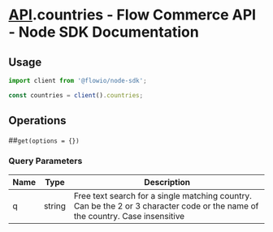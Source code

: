 # [API](README.md).countries - Flow Commerce API - Node SDK Documentation



## Usage

```JavaScript
import client from '@flowio/node-sdk';

const countries = client().countries;
```

## Operations

##`get(options = {})`


### Query Parameters

| Name  | Type | Description |
| ---- | ---- | ---- |
| q | string | Free text search for a single matching country. Can be the 2 or 3 character code or the name of the country. Case insensitive |

